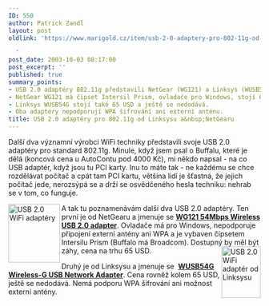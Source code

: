 ```yaml
---
ID: 550
author: Patrick Zandl
layout: post
oldlink: 'https://www.marigold.cz/item/usb-2-0-adaptery-pro-802-11g-od-linksysu-a-netgearu

  '
post_date: 2003-10-03 08:17:00
post_excerpt: ''
published: true
summary_points:
- USB 2.0 adaptéry 802.11g představili NetGear (WG121) a Linksys (WUSB54G).
- NetGear WG121 má čipset Intersil Prism, ovladače pro Windows, stojí 65 USD.
- Linksys WUSB54G stojí také 65 USD a ještě se nedodává.
- Oba adaptéry nepodporují WPA šifrování ani externí anténu.
title: USB 2.0 adaptéry pro 802.11g od Linksysu a&nbsp;NetGearu
---
```


<p>
Další dva významní výrobci WiFi techniky představili svoje USB 2.0 adaptéry pro standard 802.11g. Minule, když jsem psal o Buffalu, které je dělá (koncová cena u AutoContu pod 4000 Kč), mi někdo napsal - na co USB adaptér, když jsou tu PCI karty. Inu to máte tak - ne každému se chce rozdělávat počítač a cpát tam PCI kartu, většina lidí je šťastná, že jejich počítač jede, nerozsýpá se a drží se osvědčeného hesla techniku: nehrab se v tom, co funguje. </p>

<p>
<IMG height=117 alt="USB 2.0 WiFi adaptéry" src="/wp-content/uploads/netgearusb2.jpg" width=103 align=left>A tak tu poznamenávám další dva USB 2.0 adaptéry. Ten první je od NetGearu a jmenuje se <A href="http://www.netgear.com/products/prod_details.asp?prodID=218" target=_offsite><B>WG121 54Mbps Wireless USB 2.0 adapter</B></A>. Ovladače má pro Windows, nepodporuje připojení externí antény ani WPA a je vybaven čipsetem Intersilu Prism (Buffalo má Broadcom). Dostupný by měl být záhy, ce<IMG height=103 alt="USB 2.0 WiFi adaptér od Linksysu" src="http://beta.marigold.cz/obrazek/linksysusb2.jpg" width=78 align=right>na na trhu 65 USD. </p>

<p>
Druhý je od Linksysu a jmenuje se&#160; <A href="http://www.linksys.com/products/product.asp?grid=33&amp;scid=36&amp;prid=578" target=_offsite><B>WUSB54G Wireless-G USB Network Adapter</B></A>. Cena rovněž kolem 65 USD, ještě se nedodává. Nemá podporu WPA šifrování ani možnost externí antény.</p>